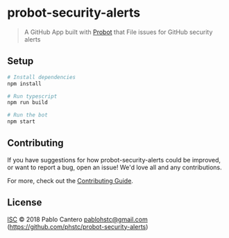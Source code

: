 # probot-security-alerts

> A GitHub App built with [Probot](https://github.com/probot/probot) that File issues for GitHub security alerts

## Setup

```sh
# Install dependencies
npm install

# Run typescript
npm run build

# Run the bot
npm start
```

## Contributing

If you have suggestions for how probot-security-alerts could be improved, or want to report a bug, open an issue! We'd love all and any contributions.

For more, check out the [Contributing Guide](CONTRIBUTING.md).

## License

[ISC](LICENSE) © 2018 Pablo Cantero <pablohstc@gmail.com> (https://github.com/phstc/probot-security-alerts)

